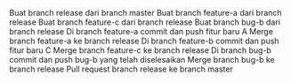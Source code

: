 Buat branch release dari branch master
Buat branch feature-a dari branch release
Buat branch feature-c dari branch release
Buat branch bug-b dari branch release
Di branch feature-a commit dan push fitur baru A
Merge branch feature-a ke branch release
Di branch feature-b commit dan push fitur baru C
Merge branch feature-c ke branch release
Di branch bug-b commit dan push bug-b yang telah diselesaikan
Merge branch bug-b ke branch release
Pull request branch release ke branch master
